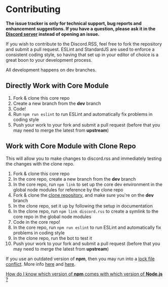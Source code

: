 # Contributing

**The issue tracker is only for technical support, bug reports and enhancement suggestions.
If you have a question, please ask it in the [Discord server](https://discord.gg/pudv7Rx) instead of opening an issue.**

If you wish to contribute to the Discord.RSS, feel free to fork the repository and submit a pull request.
ESLint and StandardJS are used to enforce a consistent coding style, so having that set up in your editor of choice is a great boon to your development process.

All development happens on dev branches.

## Directly Work with Core Module

1. Fork & clone this core repo
2. Create a new branch from the **dev** branch
3. Code!
4. Run `npm run eslint` to run ESLint and automatically fix problems in coding style
5. Push your work to your fork and submit a pull request (before that you may need to merge the latest from **upstream**)


## Work with Core Module with Clone Repo

This will allow you to make changes to discord.rss and immediately testing the changes with the clone repo.

1. Fork & clone this core repo
2. In the core repo, create a new branch from the **dev** branch
3. In the core repo, run `npm link` to set up the core dev environment in the global node modules for reference by the clone repo
4. Fork & clone the [clone repository](https://github.com/synzen/Discord.RSS-Clone), and make sure you're on the **dev** branch
5. In the clone repo, set it up by following the setup in documentation
6. In the clone repo, run `npm link discord.rss` to create a symlink to the core repo in the global node modules
7. Code in the core repo!
8. In the core repo, run `npm run eslint` to run ESLint and automatically fix problems in coding style
9. In the clone repo, run the bot to test it
10. Push your work to your fork and submit a pull request (before that you may need to merge the latest from **upstream**)

If you use an outdated version of **npm**, then you may run into a [lock file conflict](https://docs.npmjs.com/files/package-locks#resolving-lockfile-conflicts).
More info [here](https://github.com/npm/npm/issues/20434) and [here](https://github.com/npm/npm/issues/20891).

[How do I know which version of **npm** comes with which version of **Node.js** ?](https://nodejs.org/en/download/releases/)
